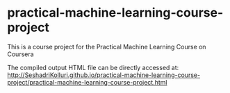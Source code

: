 # practical-machine-learning-course-project

This is a course project for the Practical Machine Learning Course on Coursera

The compiled output HTML file can be directly accessed at: http://SeshadriKolluri.github.io/practical-machine-learning-course-project/practical-machine-learning-course-project.html
